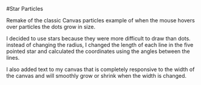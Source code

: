 #Star Particles

Remake of the classic Canvas particles example of when the mouse hovers over particles the dots grow in size. 

I decided to use stars because they were more difficult to draw than dots. instead of changing the radius, I changed the length of each line in the five pointed star and calculated the coordinates using the angles between the lines. 

I also added text to my canvas that is completely responsive to the width of the canvas and will smoothly grow or shrink when the width is changed. 

